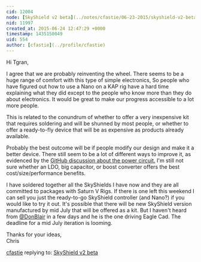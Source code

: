 ```yaml
---
cid: 12004
node: [SkyShield v2 beta](../notes/cfastie/06-23-2015/skyshield-v2-beta)
nid: 11997
created_at: 2015-06-24 12:47:29 +0000
timestamp: 1435150049
uid: 554
author: [cfastie](../profile/cfastie)
---
```


Hi Tgran, 

I agree that we are probably reinventing the wheel. There seems to be a huge range of comfort with this type of simple electronics, So people who have figured out how to use a Nano on a KAP rig have a hard time explaining what they did except to the people who know more than they do about electronics. It would be great to make our progress accessible to a lot more people. 

This is related to the conundrum  of whether to offer a very inexpensive kit that requires soldering and will be shunned by most people, or whether to offer a ready-to-fly device that will be as expensive as products already available. 

Probably the best outcome will be if people modify our design and make it a better device. There still seem to be a lot of different ways to improve it, as evidenced by the [GitHub discussion about the power circuit.](https://github.com/p-v-o-s/sky-sweep/issues/3) I'm still not sure whether an LDO, big capacitor, or boost converter offers the best cost/size/performance benefits.

I have soldered together all the SkyShields I have now and they are all committed to packages with Saturn V Rigs. If there is one left this weekend I can sell you just the ready-to-go SkyShield controller (and Nano?) if you would like to try it out. It's possible that there will be new SkyShield version manufactured by mid July that will be offered as a kit. But I haven't heard from [@DonBlair](/profile/DonBlair) in a few days and he is the one driving Eagle Cad. The deadline for a mid July iteration is looming.

Thanks for your ideas,  
Chris

[cfastie](../profile/cfastie) replying to: [SkyShield v2 beta](../notes/cfastie/06-23-2015/skyshield-v2-beta)

